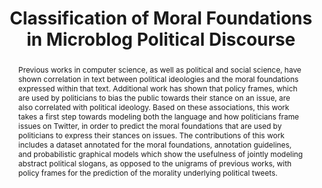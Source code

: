 ---
name: twitter_morals
permalink: /papers/twitter_morals/
title: "Classification of Moral Foundations in Microblog Political Discourse"
description: 
abstract: Previous works in computer science, as well as political and social science, have shown correlation in text between political ideologies and the moral foundations expressed within that text. Additional work has shown that policy frames, which are used by politicians to bias the public towards their stance on an issue, are also correlated with political ideology. Based on these associations, this work takes a first step towards modeling both the language and how politicians frame issues on Twitter, in order to predict the moral foundations that are used by politicians to express their stances on issues. The contributions of this work includes a dataset annotated for the moral foundations, annotation guidelines, and probabilistic graphical models which show the usefulness of jointly modeling abstract political slogans, as opposed to the unigrams of previous works, with policy frames for the prediction of the morality underlying political tweets.
authors: 
- Kristen Johnson 
- Dan Goldwasser
year: 2018
layout: paper
paperswithcode: 
journal: ACL
tasks:
- moral_sentiment_analysis
---